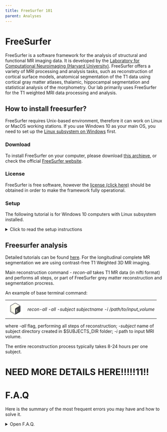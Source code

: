 ```yaml
---
title: FreeSurfer 101
parent: Analyses
---
```


# FreeSurfer
FreeSurfer is a software framework for the analysis of structural and functional MR imaging data. It is developed by the [Laboratory for Computational Neuroimaging (Harvard University)](https://martinos.org/). FreeSurfer offers a variety of MRI processing and analysis tasks, such as reconstruction of cortical surface models, anatomical segmentation of the T1 data using cortical gray matter atlases, thalamic, hippocampal segmentation and statistical analysis of the morphometry. Our lab primarily uses FreeSurfer for the T1 weighted MRI data processing and analysis.

## How to install freesurfer?
FreeSurfer requires Unix-based environment, therefore it can work on Linux or MacOS working stations. If you use Windows 10 as your main OS, you need to set up the [Linux subsystem on Windows](https://hungs.github.io/hodaie/computing/setup.html) first.

### Download
To install FreeSurfer on your computer, please download [this archieve](https://surfer.nmr.mgh.harvard.edu/pub/dist/freesurfer/7.1.1/freesurfer-linux-centos6_x86_64-7.1.1.tar.gz), or check the official [FreeSurfer website](https://freesurfer.net).

### License
FreeSurfer is free software, however the [license (click here)](https://surfer.nmr.mgh.harvard.edu/registration.html) should be obtained in order to make the framework fully operational.

### Setup


The following tutorial is for Windows 10 computers with Linux subsystem installed.
<details>
  <summary>Click to read the setup instructions</summary>

  Once you launch Ubuntu app, make the applications directory for your Unix imaging apps.
  ![Apps folder](.././Screenshots/apps_folder.png)


Once you  downloaded the archive, move it to the apps directory by typing following command:
![Move archive](.././Screenshots/mv_archive.png)

Now you will be able to see the archieve in your apps directory.
![Show archive](.././Screenshots/show_archive.png)

Unzip the archieve using following command:
![Unzip archive](.././Screenshots/tar_archive.png)

After extraction is over, check the set up by typing these commands:
![Launch FS](.././Screenshots/export_fs.png)

If you see similar output, your set up is almost completed!
Before processing, be sure to copy your license.txt file to the $FREESURFER_HOME directory.

In addition, you can add the source command to your ~/.bashrc file, so freesurfer will be loaded automatically everytime you open the Terminal. To do that, type

|  |  |
|:-------------|:---------------:|
| ![Foma Kinaev](.././Screenshots/bash100.png)| __sudo_ _nano_ _~/.bashrc_|



,press enter, then type your password. You will see the _.bashrc_ source code in the editing mode. Scroll the file down and add following:
![.bashrc editing](.././Screenshots/nano_bashrc.png)

Save changes and restart Ubuntu app.


</details>


## Freesurfer analysis


Detailed tutorials can be found [here](https://surfer.nmr.mgh.harvard.edu/fswiki/Tutorials).
For the longitudinal complete MR segmentation we are using contrast-free T1 Weighted 3D MR imaging.

Main reconstruction command - _recon-all_ takes T1 MR data (in nifti format) and performs all steps, or part of FreeSurfer grey matter reconstruction and segmentation procress.

An example of base terminal command:

|  |  |
|:-------------|:---------------:|
| ![Foma Kinaev](.././Screenshots/bash100.png)| _recon-all_ _-all_ _-subject_ _subjectname_ _-i_ _/path/to/input_volume_ |

where _-all_ flag, performing all steps of reconstruction; _-subject_ name of subject directory created in $SUBJECTS_DIR folder; _-i_ path to input MRI volume.

The entire reconstruction process typically takes 8-24 hours per one subject.

# NEED MORE DETAILS HERE!!!!!11!!



# F.A.Q
Here is the summary of the most frequent errors you may have and how to solve it.
<details>
  <summary>Open F.A.Q.</summary>

  ### Question
  _recon-all_ does command does not work - 'bad interpreter' error.
  ### Answer
<<<<<<< HEAD
  This may happen because FreeSurfer uses different version of shell (tcsh). You need to type
=======
  This may happen because FreeSurfer uses differend version of shell (tcsh). You need to type
>>>>>>> a46255ca77780881a88bd09a000c71968c695959

  |  |  |
  |:-------------|:---------------:|
  |![Foma Kinaev](.././Screenshots/bash100.png)| _sudo_ _apt-get_ _install_ _tcsh_|




  If you see "Unable to locate package" error, type

  |  |  |
  |:-------------|:---------------:|
  |![Foma Kinaev](.././Screenshots/bash100.png)| _sudo_ _apt-get_ _update_|



   and then try to install the package again.
 ### Question
  _recon-all_ stuck at _mris_topology_fix_/defect correction.
  ### Answer
  Sorry (expand here😁)





</details>
